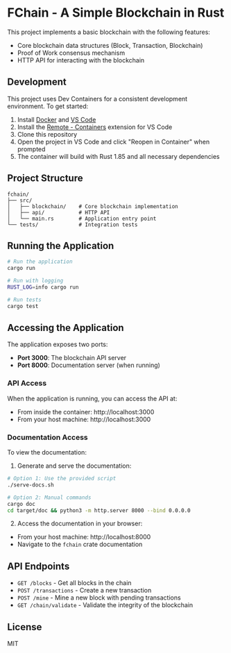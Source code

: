 # FChain - A Simple Blockchain in Rust

This project implements a basic blockchain with the following features:
- Core blockchain data structures (Block, Transaction, Blockchain)
- Proof of Work consensus mechanism
- HTTP API for interacting with the blockchain

## Development

This project uses Dev Containers for a consistent development environment. To get started:

1. Install [Docker](https://www.docker.com/products/docker-desktop) and [VS Code](https://code.visualstudio.com/)
2. Install the [Remote - Containers](https://marketplace.visualstudio.com/items?itemName=ms-vscode-remote.remote-containers) extension for VS Code
3. Clone this repository
4. Open the project in VS Code and click "Reopen in Container" when prompted
5. The container will build with Rust 1.85 and all necessary dependencies

## Project Structure

```
fchain/
├── src/
│   ├── blockchain/    # Core blockchain implementation
│   ├── api/           # HTTP API
│   └── main.rs        # Application entry point
└── tests/             # Integration tests
```

## Running the Application

```bash
# Run the application
cargo run

# Run with logging
RUST_LOG=info cargo run

# Run tests
cargo test
```

## Accessing the Application

The application exposes two ports:
- **Port 3000**: The blockchain API server
- **Port 8000**: Documentation server (when running)

### API Access
When the application is running, you can access the API at:
- From inside the container: http://localhost:3000
- From your host machine: http://localhost:3000

### Documentation Access
To view the documentation:

1. Generate and serve the documentation:
```bash
# Option 1: Use the provided script
./serve-docs.sh

# Option 2: Manual commands
cargo doc
cd target/doc && python3 -m http.server 8000 --bind 0.0.0.0
```

2. Access the documentation in your browser:
- From your host machine: http://localhost:8000
- Navigate to the `fchain` crate documentation

## API Endpoints

- `GET /blocks` - Get all blocks in the chain
- `POST /transactions` - Create a new transaction
- `POST /mine` - Mine a new block with pending transactions
- `GET /chain/validate` - Validate the integrity of the blockchain

## License

MIT 